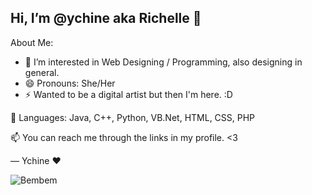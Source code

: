 ## **Hi, I’m @ychine aka Richelle 👋**


About Me:
- 👀 I’m interested in Web Designing / Programming, also designing in general.
- 😄 Pronouns: She/Her
- ⚡ Wanted to be a digital artist but then I'm here. :D
  
🌱 Languages:
    Java, C++, Python, VB.Net, HTML, CSS, PHP
  
📫 You can reach me through the links in my profile. <3 

— Ychine ❤️

![Bembem](https://i.pinimg.com/236x/d8/46/1a/d8461af5ccb9a27a1a8b4cf483df6dd0.jpg)



<!---
ychine/ychine is a ✨ special ✨ repository because its `README.md` (this file) appears on your GitHub profile.
You can click the Preview link to take a look at your changes.
--->
